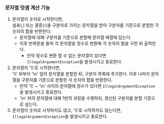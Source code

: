 ### 문자열 덧셈 계산 기능
1. 문자열이 숫자로 시작한다면, <br>쉼표(,) 또는 콜론(:)을 구분자로 가지는 문자열을 받아 구분자를 기준으로 분할한 각 숫자의 합을 반환한다.
    - 문자열에 대해 구분자를 기준으로 분할해 문자열 배열에 담는다.
    - 이후 반복문을 돌며 각 문자열을 정수로 변환해 각 숫자의 합을 구한 뒤 출력한다.
      - 만약 정수로 변환 할 수 없는 문자열이 있다면 `IllegalArgumentException`을 발생시키고 종료한다.
2. 문자열이 '\\\\'로 시작한다면, <br>'\\\\' 뒤부터 '\\n' 앞의 문자열을 분할한 뒤, 구분자 목록에 추가한다. 이후 나머지 문자열을 구분자를 기준으로 분할한 각 숫자의 합을 반환한다.
    - 만약 '\\\\' ~ '\\n' 사이의 문자열에 정수가 있다면  `IllegalArgumentException`을 발생시키고 종료한다.
    - '\\n' 뒤의 문자열에 대해 1번의 과정을 수행하되, 갱신된 구분자를 분할 기준으로 삼는다.
3. 문자열이 숫자로 시작하지도 않고, '\\\\'로 시작하지도 않는다면,<br>`IllegalArgumentException`을 발생시키고 종료한다.
